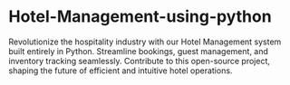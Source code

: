 # Hotel-Management-using-python
Revolutionize the hospitality industry with our Hotel Management system built entirely in Python. Streamline bookings, guest management, and inventory tracking seamlessly. Contribute to this open-source project, shaping the future of efficient and intuitive hotel operations.
